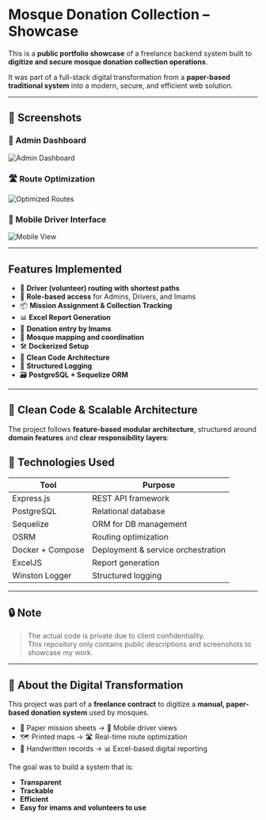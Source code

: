 #  Mosque Donation Collection – Showcase

This is a **public portfolio showcase** of a freelance backend system built to **digitize and secure mosque donation collection operations**.

It was part of a full-stack digital transformation from a **paper-based traditional system** into a modern, secure, and efficient web solution.

---


## 📸 Screenshots

### 🔧 Admin Dashboard
![Admin Dashboard](screenshots/dashboard.png)

### 🛣 Route Optimization
![Optimized Routes](screenshots/driver-view.png)

### 📱 Mobile Driver Interface
![Mobile View](screenshots/mobile-version.png)


---

##  Features Implemented

- 🚚 **Driver (volunteer) routing with shortest paths**
- 🔐 **Role-based access** for Admins, Drivers, and Imams
- 📦 **Mission Assignment & Collection Tracking**
- 📊 **Excel Report Generation**
- 🧾 **Donation entry by Imams**
-  🕌 **Mosque mapping and coordination**
- 🛠 **Dockerized Setup**
- 🧼 **Clean Code Architecture**
- 📘 **Structured Logging**
- 🗃 **PostgreSQL + Sequelize ORM**

---

## 🧱 Clean Code & Scalable Architecture

The project follows **feature-based modular architecture**, structured around **domain features** and **clear responsibility layers**:


## 🔐 Technologies Used

| Tool               | Purpose                          |
|--------------------|----------------------------------|
| Express.js         | REST API framework               |
| PostgreSQL         | Relational database              |
| Sequelize          | ORM for DB management            |
| OSRM               | Routing optimization             |
| Docker + Compose   | Deployment & service orchestration |
| ExcelJS            | Report generation                |
| Winston Logger     | Structured logging               |

---

## 🔒 Note

> The actual code is private due to client confidentiality.  
> This repository only contains public descriptions and screenshots to showcase my work.

---
## 🧩 About the Digital Transformation

This project was part of a **freelance contract** to digitize a **manual, paper-based donation system** used by mosques.

- 📝 Paper mission sheets → 📱 Mobile driver views
- 🗺 Printed maps → 🛣 Real-time route optimization
- 📇 Handwritten records → 📊 Excel-based digital reporting

The goal was to build a system that is:
- **Transparent**
- **Trackable**
- **Efficient**
- **Easy for imams and volunteers to use**


